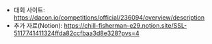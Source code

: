 - 대회 사이트: https://dacon.io/competitions/official/236094/overview/description
- 추가 자료(Notion): https://chill-fisherman-e29.notion.site/SSL-5117741411324ffda82ccfbaa3d8e328?pvs=4
